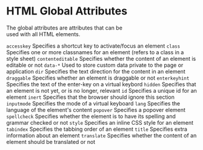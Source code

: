 # HTML Global Attributes

The global attributes are attributes that can be  
used with all HTML elements.  

`accesskey` 	Specifies a shortcut key to activate/focus an element
`class` 	Specifies one or more classnames for an element (refers to a class in a style sheet)
`contenteditable` 	Specifies whether the content of an element is editable or not
`data-*` 	Used to store custom data private to the page or application
`dir` 	        Specifies the text direction for the content in an element
`draggable` 	Specifies whether an element is draggable or not
`enterkeyhint` 	Specifies the text of the enter-key on a virtual keybord
`hidden` 	Specifies that an element is not yet, or is no longer, relevant
`id` 	        Specifies a unique id for an element
`inert` 	Specifies that the browser should ignore this section
`inputmode` 	Specifies the mode of a virtual keyboard
`lang` 	        Specifies the language of the element's content
`popover` 	Specifies a popover element
`spellcheck` 	Specifies whether the element is to have its spelling and grammar checked or not
`style` 	Specifies an inline CSS style for an element
`tabindex` 	Specifies the tabbing order of an element
`title` 	Specifies extra information about an element
`translate` 	Specifies whether the content of an element should be translated or not
